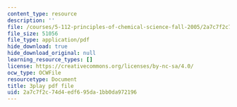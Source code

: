 ```yaml
---
content_type: resource
description: ''
file: /courses/5-112-principles-of-chemical-science-fall-2005/2a7c7f2c74d4edf695da1bb0da972196_sNdTPKvsYXg.pdf
file_size: 51056
file_type: application/pdf
hide_download: true
hide_download_original: null
learning_resource_types: []
license: https://creativecommons.org/licenses/by-nc-sa/4.0/
ocw_type: OCWFile
resourcetype: Document
title: 3play pdf file
uid: 2a7c7f2c-74d4-edf6-95da-1bb0da972196
---
```

